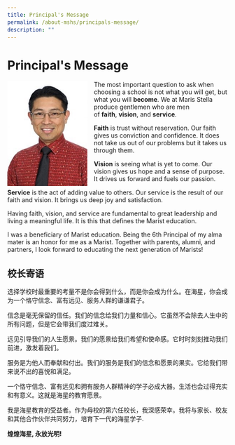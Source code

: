 ```yaml
---
title: Principal's Message
permalink: /about-mshs/principals-message/
description: ""
---
```


# Principal's Message





<img src="/images/Principal's%20Message/Mr-boy-226x300_photo.jpg" style="width:183px;height:240px;margin-right:15px;" align = "left">


The most important question to ask when choosing a school is not what you will get, but what you will **become**. We at Maris Stella produce gentlemen who are men of **faith**, **vision**, and **service**.

  

**Faith** is trust without reservation. Our faith gives us conviction and confidence. It does not take us out of our problems but it takes us through them.

  

**Vision** is seeing what is yet to come. Our vision gives us hope and a sense of purpose. It drives us forward and fuels our passion.

  

**Service** is the act of adding value to others. Our service is the result of our faith and vision. It brings us deep joy and satisfaction.

  

Having faith, vision, and service are fundamental to great leadership and living a meaningful life. It is this that defines the Marist education.

  

I was a beneficiary of Marist education. Being the 6th Principal of my alma mater is an honor for me as a Marist. Together with parents, alumni, and partners, I look forward to educating the next generation of Marists!


## 校长寄语


  

选择学校时最重要的考量不是你会得到什么，而是你会成为什么。在海星，你会成为一个恪守信念、富有远见、服务人群的谦谦君子。

信念是毫无保留的信任。我们的信念给我们力量和信心。它虽然不会除去人生中的所有问题，但是它会带我们度过难关。 

远见引导我们的人生愿景。我们的愿景给我们希望和使命感。它时时刻刻推动我们前进，激发着我们。

服务是为他人而奉献和付出。我们的服务是我们的信念和愿景的果实。它给我们带来说不出的喜悦和满足。 

一个恪守信念、富有远见和拥有服务人群精神的学子必成大器。生活也会过得充实和有意义。这就是海星的教育愿景。

我是海星教育的受益者。作为母校的第六任校长，我深感荣幸。我将与家长、校友和其他合作伙伴共同努力，培育下一代的海星学子.

**煌煌海星, 永放光明!**